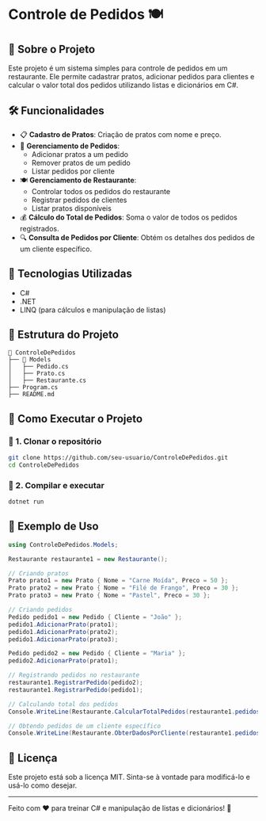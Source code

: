 # Controle de Pedidos 🍽️

## 📌 Sobre o Projeto
Este projeto é um sistema simples para controle de pedidos em um restaurante. Ele permite cadastrar pratos, adicionar pedidos para clientes e calcular o valor total dos pedidos utilizando listas e dicionários em C#.

## 🛠️ Funcionalidades
- 📋 **Cadastro de Pratos**: Criação de pratos com nome e preço.
- 🛒 **Gerenciamento de Pedidos**:
  - Adicionar pratos a um pedido
  - Remover pratos de um pedido
  - Listar pedidos por cliente
- 🍽️ **Gerenciamento de Restaurante**:
  - Controlar todos os pedidos do restaurante
  - Registrar pedidos de clientes
  - Listar pratos disponíveis
- 💰 **Cálculo do Total de Pedidos**: Soma o valor de todos os pedidos registrados.
- 🔍 **Consulta de Pedidos por Cliente**: Obtém os detalhes dos pedidos de um cliente específico.

## 🚀 Tecnologias Utilizadas
- C#
- .NET
- LINQ (para cálculos e manipulação de listas)

## 📂 Estrutura do Projeto
```
📁 ControleDePedidos
├── 📁 Models
│   ├── Pedido.cs
│   ├── Prato.cs
│   ├── Restaurante.cs
├── Program.cs
├── README.md
```

## 📌 Como Executar o Projeto
### 🔹 1. Clonar o repositório
```bash
git clone https://github.com/seu-usuario/ControleDePedidos.git
cd ControleDePedidos
```
### 🔹 2. Compilar e executar
```bash
dotnet run
```

## 📜 Exemplo de Uso
```csharp
using ControleDePedidos.Models;

Restaurante restaurante1 = new Restaurante();

// Criando pratos
Prato prato1 = new Prato { Nome = "Carne Moída", Preco = 50 };
Prato prato2 = new Prato { Nome = "Filé de Frango", Preco = 30 };
Prato prato3 = new Prato { Nome = "Pastel", Preco = 30 };

// Criando pedidos
Pedido pedido1 = new Pedido { Cliente = "João" };
pedido1.AdicionarPrato(prato1);
pedido1.AdicionarPrato(prato2);
pedido1.AdicionarPrato(prato3);

Pedido pedido2 = new Pedido { Cliente = "Maria" };
pedido2.AdicionarPrato(prato1);

// Registrando pedidos no restaurante
restaurante1.RegistrarPedido(pedido2);
restaurante1.RegistrarPedido(pedido1);

// Calculando total dos pedidos
Console.WriteLine(Restaurante.CalcularTotalPedidos(restaurante1.pedidos));

// Obtendo pedidos de um cliente específico
Console.WriteLine(Restaurante.ObterDadosPorCliente(restaurante1.pedidos, "Maria"));
```

## 📝 Licença
Este projeto está sob a licença MIT. Sinta-se à vontade para modificá-lo e usá-lo como desejar.

---

Feito com ❤️ para treinar C# e manipulação de listas e dicionários! 🚀

